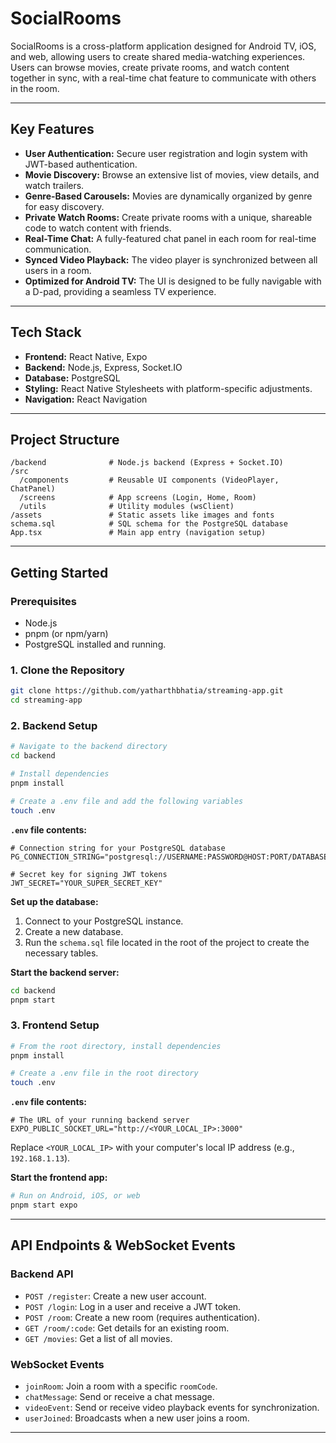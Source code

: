 # SocialRooms

SocialRooms is a cross-platform application designed for Android TV, iOS, and web, allowing users to create shared media-watching experiences. Users can browse movies, create private rooms, and watch content together in sync, with a real-time chat feature to communicate with others in the room.

---

## Key Features

- **User Authentication:** Secure user registration and login system with JWT-based authentication.
- **Movie Discovery:** Browse an extensive list of movies, view details, and watch trailers.
- **Genre-Based Carousels:** Movies are dynamically organized by genre for easy discovery.
- **Private Watch Rooms:** Create private rooms with a unique, shareable code to watch content with friends.
- **Real-Time Chat:** A fully-featured chat panel in each room for real-time communication.
- **Synced Video Playback:** The video player is synchronized between all users in a room.
- **Optimized for Android TV:** The UI is designed to be fully navigable with a D-pad, providing a seamless TV experience.

---

## Tech Stack

- **Frontend:** React Native, Expo
- **Backend:** Node.js, Express, Socket.IO
- **Database:** PostgreSQL
- **Styling:** React Native Stylesheets with platform-specific adjustments.
- **Navigation:** React Navigation

---

## Project Structure

```
/backend              # Node.js backend (Express + Socket.IO)
/src
  /components         # Reusable UI components (VideoPlayer, ChatPanel)
  /screens            # App screens (Login, Home, Room)
  /utils              # Utility modules (wsClient)
/assets               # Static assets like images and fonts
schema.sql            # SQL schema for the PostgreSQL database
App.tsx               # Main app entry (navigation setup)
```

---

## Getting Started

### Prerequisites

- Node.js
- pnpm (or npm/yarn)
- PostgreSQL installed and running.

### 1. Clone the Repository

```sh
git clone https://github.com/yatharthbhatia/streaming-app.git
cd streaming-app
```

### 2. Backend Setup

```sh
# Navigate to the backend directory
cd backend

# Install dependencies
pnpm install

# Create a .env file and add the following variables
touch .env
```

**`.env` file contents:**

```env
# Connection string for your PostgreSQL database
PG_CONNECTION_STRING="postgresql://USERNAME:PASSWORD@HOST:PORT/DATABASE_NAME"

# Secret key for signing JWT tokens
JWT_SECRET="YOUR_SUPER_SECRET_KEY"
```

**Set up the database:**

1.  Connect to your PostgreSQL instance.
2.  Create a new database.
3.  Run the `schema.sql` file located in the root of the project to create the necessary tables.

**Start the backend server:**

```sh
cd backend
pnpm start
```

### 3. Frontend Setup

```sh
# From the root directory, install dependencies
pnpm install

# Create a .env file in the root directory
touch .env
```

**`.env` file contents:**

```env
# The URL of your running backend server
EXPO_PUBLIC_SOCKET_URL="http://<YOUR_LOCAL_IP>:3000"
```

Replace `<YOUR_LOCAL_IP>` with your computer's local IP address (e.g., `192.168.1.13`).

**Start the frontend app:**

```sh
# Run on Android, iOS, or web
pnpm start expo
```

---

## API Endpoints & WebSocket Events

### Backend API

-   `POST /register`: Create a new user account.
-   `POST /login`: Log in a user and receive a JWT token.
-   `POST /room`: Create a new room (requires authentication).
-   `GET /room/:code`: Get details for an existing room.
-   `GET /movies`: Get a list of all movies.

### WebSocket Events

-   `joinRoom`: Join a room with a specific `roomCode`.
-   `chatMessage`: Send or receive a chat message.
-   `videoEvent`: Send or receive video playback events for synchronization.
-   `userJoined`: Broadcasts when a new user joins a room.

---
